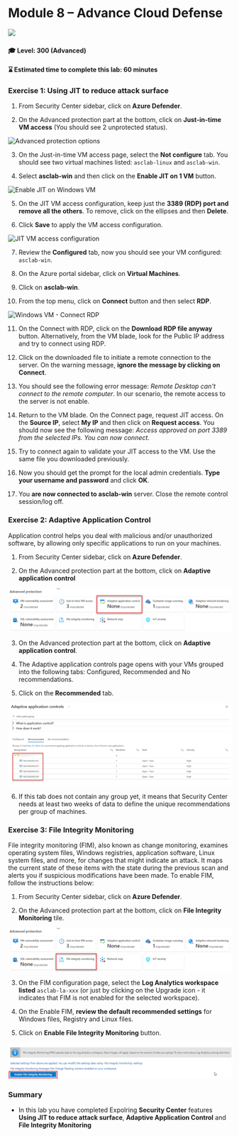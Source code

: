 # Module 8 – Advance Cloud Defense

<p align="left"><img src="../Images/asc-labs-advanced.gif?raw=true"></p>

#### 🎓 Level: 300 (Advanced)
#### ⌛ Estimated time to complete this lab: 60 minutes

### Exercise 1: Using JIT to reduce attack surface

1.	From Security Center sidebar, click on **Azure Defender**.

2.	On the Advanced protection part at the bottom, click on **Just-in-time VM access** (You should see 2 unprotected status).

![Advanced protection options](../Images/asc-defender-advanced-protection-jit.gif?raw=true)

3.	On the Just-in-time VM access page, select the **Not configure** tab. You should see two virtual machines listed: `asclab-linux` and `asclab-win`.

4.	Select **asclab-win** and then click on the **Enable JIT on 1 VM** button.

![Enable JIT on Windows VM](../Images/asc-enable-jit-win-vm.gif?raw=true)

5.	On the JIT VM access configuration, keep just the **3389 (RDP) port and remove all the others**. To remove, click on the ellipses and then **Delete**.

6.	Click **Save** to apply the VM access configuration.

![JIT VM access configuration](../Images/asc-jit-vm-access-config.gif?raw=true)

7.	Review the **Configured** tab, now you should see your VM configured: `asclab-win`.

8.	On the Azure portal sidebar, click on **Virtual Machines**.

9.	Click on **asclab-win**.

10.	From the top menu, click on **Connect** button and then select **RDP**.

![Windows VM - Connect RDP](../Images/asc-win-vm-connect-rdp.gif?raw=true)

11.	On the Connect with RDP, click on the **Download RDP file anyway** button. Alternatively, from the VM blade, look for the Public IP address and try to connect using RDP.

12.	Click on the downloaded file to initiate a remote connection to the server. On the warning message, **ignore the message by clicking on Connect**.

13.	You should see the following error message: *Remote Desktop can't connect to the remote computer*. In our scenario, the remote access to the server is not enable.

14.	Return to the VM blade. On the Connect page, request JIT access. On the **Source IP**, select **My IP** and then click on **Request access**. You should now see the following message: *Access approved on port 3389 from the selected IPs. You can now connect.*

15.	Try to connect again to validate your JIT access to the VM. Use the same file you downloaded previously.

16.	Now you should get the prompt for the local admin credentials. **Type your username and password** and click **OK**.

17.	You **are now connected to asclab-win** server. Close the remote control session/log off.

### Exercise 2: Adaptive Application Control

Application control helps you deal with malicious and/or unauthorized software, by allowing only specific applications to run on your machines.

1.	From Security Center sidebar, click on **Azure Defender**.

2.	On the Advanced protection part at the bottom, click on **Adaptive application control**

![Adaptive Application Control1](../Images/adaptive-application-control.png)

3.	On the Advanced protection part at the bottom, click on **Adaptive application control**.

4.	The Adaptive application controls page opens with your VMs grouped into the following tabs: Configured, Recommended and No recommendations.

5.	Click on the **Recommended** tab.

![Adaptive Application Control2](../Images/adaptive-application-control2.png)

6.	If this tab does not contain any group yet, it means that Security Center needs at least two weeks of data to define the unique recommendations per group of machines.

### Exercise 3: File Integrity Monitoring

File integrity monitoring (FIM), also known as change monitoring, examines operating system files, Windows registries, application software, Linux system files, and more, for changes that might indicate an attack.
It maps the current state of these items with the state during the previous scan and alerts you if suspicious modifications have been made. To enable FIM, follow the instructions below:

1.	From Security Center sidebar, click on **Azure Defender**.

2.	On the Advanced protection part at the bottom, click on **File Integrity Monitoring** tile.

![File Integrity Monitoring1](../Images/File-Integrity-Monitoring.png)

3.	On the FIM configuration page, select the **Log Analytics workspace listed** `asclab-la-xxx` (or just by clicking on the Upgrade icon - it indicates that FIM is not enabled for the selected workspace).

4.	On the Enable FIM, **review the default recommended settings** for Windows files, Registry and Linux files.

5.	Click on **Enable File Integrity Monitoring** button.

![File Integrity Monitoring2](../Images/File-Integrity-Monitoring2.png)

### Summary

  * In this lab you have completed Expolring **Security Center** features **Using JIT to reduce attack surface**, **Adaptive Application Control** and **File Integrity Monitoring**
